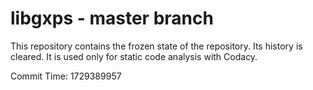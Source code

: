 # libgxps - master branch

This repository contains the frozen state of the repository.
Its history is cleared. It is used only for static code
analysis with Codacy.

Commit Time: 1729389957